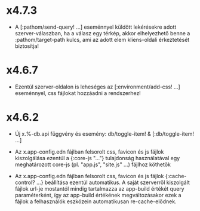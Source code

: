 
# x4.7.3
- A [:pathom/send-query! ...] eseménnyel küldött lekérésekre adott szerver-válaszban,
  ha a válasz egy térkép, akkor elhelyezhető benne a :pathom/target-path
  kulcs, ami az adott elem kliens-oldali érkeztetését biztosítja!



# x4.6.7

- Ezentúl szerver-oldalon is leheséges az [:environment/add-css! ...] eseménnyel,
  css fájlokat hozzáadni a rendszerhez!



# x4.6.2

- Új x.%-db.api függvény és esemény: db/toggle-item! & [:db/toggle-item! ...]

- Az x.app-config.edn fájlban felsorolt css, favicon és js fájlok kiszolgálása ezentúl a {:core-js "..."}
  tulajdonság használatával egy meghatározott core-js (pl. "app.js", "site.js" ...) fájlhoz köthetők

- Az x.app-config.edn fájlban felsorolt css, favicon és js fájlok {:cache-control? ...} beállítása
  ezentúl automatikus.
  A saját szerverről kiszolgált fájlok url-je mostantól mindig tartalmazza az app-build értékét
  query paraméterként, így az app-build értékének megváltozásakor ezek a fájlok a felhasználók eszközein
  automatikusan re-cache-elődnek.
